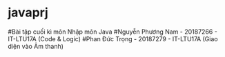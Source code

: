 # javaprj
#Bài tập cuối kì môn Nhập môn Java
#Nguyễn Phương Nam - 20187266 - IT-LTU17A (Code & Logic)
#Phan Đức Trọng - 20187279 - IT-LTU17A (Giao diện vào Âm thanh)
